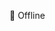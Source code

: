 🚧 Offline
<!--<h1> 👋 Hi, my name is Vladimír Urík</h1>
<!--<p>
 🔭 I’m currently working on -<br>
 🌱 I’m currently learning -<br>
 🤔 I’m looking for help with -<br>
</p>
<h3>Statistics:</h3>
<!--START_SECTION:waka-->
<!--![Profile Views](http://img.shields.io/badge/Profile%20Views-6-blue)

![Lines of code](https://img.shields.io/badge/From%20Hello%20World%20I%27ve%20Written-4.0%20million%20lines%20of%20code-blue)

**🐱 My GitHub Data** 

> 🏆 1,443 Contributions in the Year 2021
 > 
> 📦 348.6 kB Used in GitHub's Storage 
 > 
> 💼 Opted to Hire
 > 
> 📜 69 Public Repositories 
 > 
> 🔑 78 Private Repositories  
 > 
**I'm an Early 🐤** 

```text
🌞 Morning    152 commits    █████░░░░░░░░░░░░░░░░░░░░   20.46% 
🌆 Daytime    294 commits    ██████████░░░░░░░░░░░░░░░   39.57% 
🌃 Evening    270 commits    █████████░░░░░░░░░░░░░░░░   36.34% 
🌙 Night      27 commits     █░░░░░░░░░░░░░░░░░░░░░░░░   3.63%

```
📅 **I'm Most Productive on Sunday** 

```text
Monday       85 commits     ██░░░░░░░░░░░░░░░░░░░░░░░   11.44% 
Tuesday      95 commits     ███░░░░░░░░░░░░░░░░░░░░░░   12.79% 
Wednesday    97 commits     ███░░░░░░░░░░░░░░░░░░░░░░   13.06% 
Thursday     97 commits     ███░░░░░░░░░░░░░░░░░░░░░░   13.06% 
Friday       84 commits     ██░░░░░░░░░░░░░░░░░░░░░░░   11.31% 
Saturday     124 commits    ████░░░░░░░░░░░░░░░░░░░░░   16.69% 
Sunday       161 commits    █████░░░░░░░░░░░░░░░░░░░░   21.67%

```


📊 **This Week I Spent My Time On** 

```text
⌚︎ Time Zone: Europe/Bratislava

💬 Programming Languages: 
Kotlin                   15 hrs 47 mins      ██████████████░░░░░░░░░░░   57.74% 
Java                     9 hrs 42 mins       █████████░░░░░░░░░░░░░░░░   35.51% 
XML                      1 hr 18 mins        █░░░░░░░░░░░░░░░░░░░░░░░░   4.78% 
YAML                     22 mins             ░░░░░░░░░░░░░░░░░░░░░░░░░   1.4% 
Git Config               5 mins              ░░░░░░░░░░░░░░░░░░░░░░░░░   0.32%

🔥 Editors: 
IntelliJ                 27 hrs 21 mins      █████████████████████████   100.0%

```

**I Mostly Code in Java** 

```text
Java                     50 repos            ███████████████░░░░░░░░░░   60.98% 
HTML                     8 repos             ██░░░░░░░░░░░░░░░░░░░░░░░   9.76% 
JavaScript               6 repos             █░░░░░░░░░░░░░░░░░░░░░░░░   7.32% 
Kotlin                   5 repos             █░░░░░░░░░░░░░░░░░░░░░░░░   6.1% 
PHP                      3 repos             █░░░░░░░░░░░░░░░░░░░░░░░░   3.66%

```



 Last Updated on 02/10/2021
<!--END_SECTION:waka-->

<!--[![Anurag's GitHub stats](https://github-readme-stats.vercel.app/api?username=vladimir-urik)](https://github.com/anuraghazra/github-readme-stats)

<h3>Social sites:</h3>
<p><a href="https://twitter.com/GGGEDR" target="_blank"><img alt="Twitter" src="https://img.shields.io/badge/twitter-%231DA1F2.svg?&style=for-the-badge&logo=twitter&logoColor=white" /></a> <a href="https://www.reddit.com/user/GGGEDR" target="_blank"><img alt="Twitter" src="https://img.shields.io/badge/reddit-%23FE6262.svg?&style=for-the-badge&logo=reddit&logoColor=white" /></a> <a href="https://discord.com/users/535708984959827978" target="_blank"><img alt="Discord" src="https://img.shields.io/badge/discord-%235865f2.svg?&style=for-the-badge&logo=discord&logoColor=white" />
</p>
